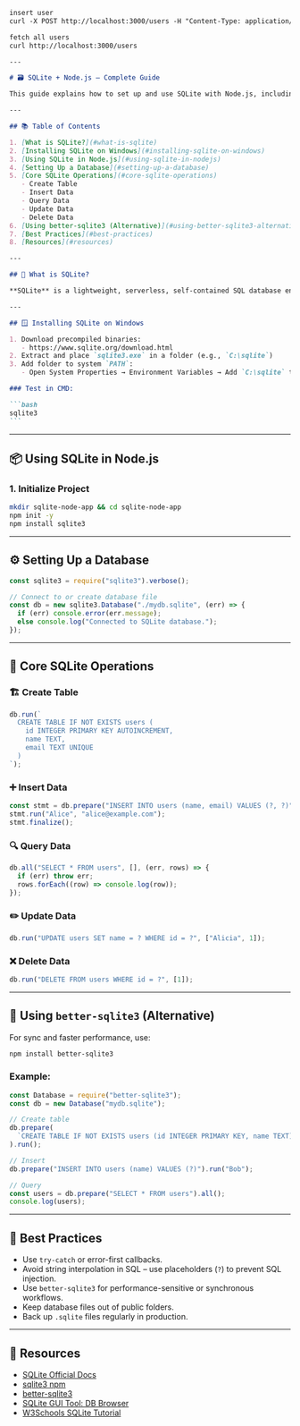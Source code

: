 ````markdown
insert user
curl -X POST http://localhost:3000/users -H "Content-Type: application/json" -d '{"name":"Alice", "email":"alice@example.com"}'

fetch all users
curl http://localhost:3000/users

---

# 🗃️ SQLite + Node.js – Complete Guide

This guide explains how to set up and use SQLite with Node.js, including key SQLite concepts and examples using the `sqlite3` and `better-sqlite3` packages.

---

## 📚 Table of Contents

1. [What is SQLite?](#what-is-sqlite)
2. [Installing SQLite on Windows](#installing-sqlite-on-windows)
3. [Using SQLite in Node.js](#using-sqlite-in-nodejs)
4. [Setting Up a Database](#setting-up-a-database)
5. [Core SQLite Operations](#core-sqlite-operations)
   - Create Table
   - Insert Data
   - Query Data
   - Update Data
   - Delete Data
6. [Using better-sqlite3 (Alternative)](#using-better-sqlite3-alternative)
7. [Best Practices](#best-practices)
8. [Resources](#resources)

---

## 🧠 What is SQLite?

**SQLite** is a lightweight, serverless, self-contained SQL database engine. It stores all data in a single `.sqlite` or `.db` file and is widely used in embedded systems and small apps.

---

## 🪟 Installing SQLite on Windows

1. Download precompiled binaries:
   - https://www.sqlite.org/download.html
2. Extract and place `sqlite3.exe` in a folder (e.g., `C:\sqlite`)
3. Add folder to system `PATH`:
   - Open System Properties → Environment Variables → Add `C:\sqlite` to `Path`

### Test in CMD:

```bash
sqlite3
```
````

---

## 📦 Using SQLite in Node.js

### 1. Initialize Project

```bash
mkdir sqlite-node-app && cd sqlite-node-app
npm init -y
npm install sqlite3
```

---

## ⚙️ Setting Up a Database

```js
const sqlite3 = require("sqlite3").verbose();

// Connect to or create database file
const db = new sqlite3.Database("./mydb.sqlite", (err) => {
  if (err) console.error(err.message);
  else console.log("Connected to SQLite database.");
});
```

---

## 🔨 Core SQLite Operations

### 🏗️ Create Table

```js
db.run(`
  CREATE TABLE IF NOT EXISTS users (
    id INTEGER PRIMARY KEY AUTOINCREMENT,
    name TEXT,
    email TEXT UNIQUE
  )
`);
```

### ➕ Insert Data

```js
const stmt = db.prepare("INSERT INTO users (name, email) VALUES (?, ?)");
stmt.run("Alice", "alice@example.com");
stmt.finalize();
```

### 🔍 Query Data

```js
db.all("SELECT * FROM users", [], (err, rows) => {
  if (err) throw err;
  rows.forEach((row) => console.log(row));
});
```

### ✏️ Update Data

```js
db.run("UPDATE users SET name = ? WHERE id = ?", ["Alicia", 1]);
```

### ❌ Delete Data

```js
db.run("DELETE FROM users WHERE id = ?", [1]);
```

---

## 🚀 Using `better-sqlite3` (Alternative)

For sync and faster performance, use:

```bash
npm install better-sqlite3
```

### Example:

```js
const Database = require("better-sqlite3");
const db = new Database("mydb.sqlite");

// Create table
db.prepare(
  `CREATE TABLE IF NOT EXISTS users (id INTEGER PRIMARY KEY, name TEXT)`
).run();

// Insert
db.prepare("INSERT INTO users (name) VALUES (?)").run("Bob");

// Query
const users = db.prepare("SELECT * FROM users").all();
console.log(users);
```

---

## 🧠 Best Practices

- Use `try-catch` or error-first callbacks.
- Avoid string interpolation in SQL – use placeholders (`?`) to prevent SQL injection.
- Use `better-sqlite3` for performance-sensitive or synchronous workflows.
- Keep database files out of public folders.
- Back up `.sqlite` files regularly in production.

---

## 🔗 Resources

- [SQLite Official Docs](https://sqlite.org/docs.html)
- [sqlite3 npm](https://www.npmjs.com/package/sqlite3)
- [better-sqlite3](https://github.com/WiseLibs/better-sqlite3)
- [SQLite GUI Tool: DB Browser](https://sqlitebrowser.org/)
- [W3Schools SQLite Tutorial](https://www.w3schools.com/sql/sql_intro.asp)

```

```
